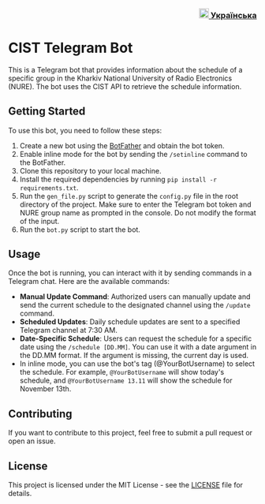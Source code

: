 
<h3 align="right"> <a href="README-UA.md"> <img src="https://user-images.githubusercontent.com/87089735/213570989-5be18f9b-fb96-48ae-bb10-ed0b02ac971b.png" height="20px"> Українська </a></h3>

# CIST Telegram Bot

This is a Telegram bot that provides information about the schedule of a specific group in the Kharkiv National University of Radio Electronics (NURE). The bot uses the CIST API to retrieve the schedule information.

## Getting Started

To use this bot, you need to follow these steps:

1. Create a new bot using the [BotFather](https://telegram.me/BotFather) and obtain the bot token.
2. Enable inline mode for the bot by sending the `/setinline` command to the BotFather.
3. Clone this repository to your local machine.
4. Install the required dependencies by running `pip install -r requirements.txt`.
5. Run the `gen_file.py` script to generate the `config.py` file in the root directory of the project. Make sure to enter the Telegram bot token and NURE group name as prompted in the console. Do not modify the format of the input.
6. Run the `bot.py` script to start the bot.

## Usage

Once the bot is running, you can interact with it by sending commands in a Telegram chat. Here are the available commands:

- **Manual Update Command**: Authorized users can manually update and send the current schedule to the designated channel using the `/update` command.
- **Scheduled Updates**: Daily schedule updates are sent to a specified Telegram channel at 7:30 AM.
- **Date-Specific Schedule**: Users can request the schedule for a specific date using the `/schedule [DD.MM]`. You can use it with a date argument in the DD.MM format. If the argument is missing, the current day is used.
- In inline mode, you can use the bot's tag (@YourBotUsername) to select the schedule. For example, `@YourBotUsername` will show today's schedule, and `@YourBotUsername 13.11` will show the schedule for November 13th.

## Contributing

If you want to contribute to this project, feel free to submit a pull request or open an issue.

## License

This project is licensed under the MIT License - see the [LICENSE](LICENSE) file for details.



